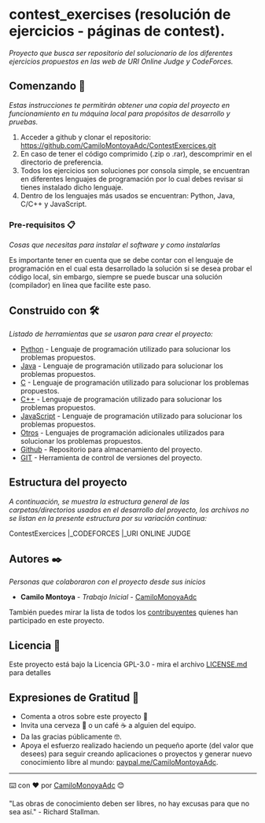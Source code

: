 # contest_exercises (resolución de ejercicios - páginas de contest).

_Proyecto que busca ser repositorio del solucionario de los diferentes ejercicios propuestos en las web de URI Online Judge y CodeForces._

## Comenzando 🚀

_Estas instrucciones te permitirán obtener una copia del proyecto en funcionamiento en tu máquina local para propósitos de desarrollo y pruebas._

1. Acceder a github y clonar el repositorio: https://github.com/CamiloMontoyaAdc/ContestExercices.git
2. En caso de tener el código comprimido (.zip o .rar), descomprimir en el directorio de preferencia.
3. Todos los ejercicios son soluciones por consola simple, se encuentran en diferentes lenguajes de programación por lo cual debes revisar si tienes instalado dicho lenguaje.
4. Dentro de los lenguajes más usados se encuentran: Python, Java, C/C++ y JavaScript.

### Pre-requisitos 📋

_Cosas que necesitas para instalar el software y como instalarlas_

Es importante tener en cuenta que se debe contar con el lenguaje de programación en el cual esta desarrollado la solución si se desea probar el código local, sin embargo, siempre se puede buscar una solución (compilador) en línea que facilite este paso.

## Construido con 🛠️

_Listado de herramientas que se usaron para crear el proyecto:_

* [Python](https://www.python.org/) - Lenguaje de programación utilizado para solucionar los problemas propuestos.
* [Java](https://www.java.com/es/) - Lenguaje de programación utilizado para solucionar los problemas propuestos.
* [C](https://es.wikipedia.org/wiki/C_(lenguaje_de_programaci%C3%B3n)) - Lenguaje de programación utilizado para solucionar los problemas propuestos.
* [C++](https://es.wikipedia.org/wiki/C%2B%2B) - Lenguaje de programación utilizado para solucionar los problemas propuestos.
* [JavaScript](https://developer.mozilla.org/es/docs/Web/JavaScript) - Lenguaje de programación utilizado para solucionar los problemas propuestos.
* [Otros](https://es.wikipedia.org/wiki/Lenguaje_de_programaci%C3%B3n) - Lenguajes de programación adicionales utilizados para solucionar los problemas propuestos.
* [Github](https://github.com/) - Repositorio para almacenamiento del proyecto.
* [GIT](https://git-scm.com/) - Herramienta de control de versiones del proyecto.

## Estructura del proyecto

_A continuación, se muestra la estructura general de las carpetas/directorios usados en el desarrollo del proyecto, los archivos no se listan en la presente estructura por su variación continua:_

ContestExercices
|_CODEFORCES
|_URI ONLINE JUDGE

## Autores ✒️

_Personas que colaboraron con el proyecto desde sus inicios_

* **Camilo Montoya** - *Trabajo Inicial* - [CamiloMonoyaAdc](https://github.com/CamiloMontoyaAdc)

También puedes mirar la lista de todos los [contribuyentes](https://github.com/your/project/contributors) quíenes han participado en este proyecto. 

## Licencia 📄

Este proyecto está bajo la Licencia GPL-3.0 - mira el archivo [LICENSE.md](LICENSE.md) para detalles

## Expresiones de Gratitud 🎁

* Comenta a otros sobre este proyecto 📢
* Invita una cerveza 🍺 o un café ☕ a alguien del equipo. 
* Da las gracias públicamente 🤓.
* Apoya el esfuerzo realizado haciendo un pequeño aporte (del valor que desees) para seguir creando aplicaciones o proyectos y generar nuevo conocimiento libre al mundo: [paypal.me/CamiloMontoyaAdc](paypal.me/CamiloMontoyaAdc).

---
⌨️ con ❤️ por [CamiloMonoyaAdc](https://github.com/CamiloMontoyaAdc) 😊

"Las obras de conocimiento deben ser libres, no hay excusas para que no sea así." - Richard Stallman.